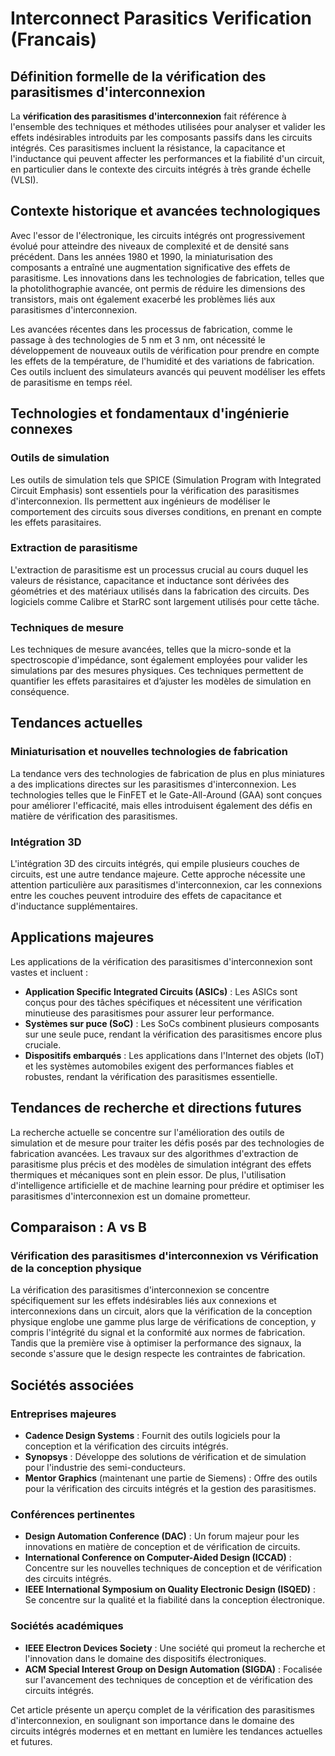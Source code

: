 # Interconnect Parasitics Verification (Francais)

## Définition formelle de la vérification des parasitismes d'interconnexion

La **vérification des parasitismes d'interconnexion** fait référence à l'ensemble des techniques et méthodes utilisées pour analyser et valider les effets indésirables introduits par les composants passifs dans les circuits intégrés. Ces parasitismes incluent la résistance, la capacitance et l'inductance qui peuvent affecter les performances et la fiabilité d'un circuit, en particulier dans le contexte des circuits intégrés à très grande échelle (VLSI). 

## Contexte historique et avancées technologiques

Avec l'essor de l'électronique, les circuits intégrés ont progressivement évolué pour atteindre des niveaux de complexité et de densité sans précédent. Dans les années 1980 et 1990, la miniaturisation des composants a entraîné une augmentation significative des effets de parasitisme. Les innovations dans les technologies de fabrication, telles que la photolithographie avancée, ont permis de réduire les dimensions des transistors, mais ont également exacerbé les problèmes liés aux parasitismes d'interconnexion. 

Les avancées récentes dans les processus de fabrication, comme le passage à des technologies de 5 nm et 3 nm, ont nécessité le développement de nouveaux outils de vérification pour prendre en compte les effets de la température, de l'humidité et des variations de fabrication. Ces outils incluent des simulateurs avancés qui peuvent modéliser les effets de parasitisme en temps réel.

## Technologies et fondamentaux d'ingénierie connexes

### Outils de simulation

Les outils de simulation tels que SPICE (Simulation Program with Integrated Circuit Emphasis) sont essentiels pour la vérification des parasitismes d'interconnexion. Ils permettent aux ingénieurs de modéliser le comportement des circuits sous diverses conditions, en prenant en compte les effets parasitaires.

### Extraction de parasitisme

L'extraction de parasitisme est un processus crucial au cours duquel les valeurs de résistance, capacitance et inductance sont dérivées des géométries et des matériaux utilisés dans la fabrication des circuits. Des logiciels comme Calibre et StarRC sont largement utilisés pour cette tâche.

### Techniques de mesure

Les techniques de mesure avancées, telles que la micro-sonde et la spectroscopie d'impédance, sont également employées pour valider les simulations par des mesures physiques. Ces techniques permettent de quantifier les effets parasitaires et d’ajuster les modèles de simulation en conséquence.

## Tendances actuelles

### Miniaturisation et nouvelles technologies de fabrication

La tendance vers des technologies de fabrication de plus en plus miniatures a des implications directes sur les parasitismes d'interconnexion. Les technologies telles que le FinFET et le Gate-All-Around (GAA) sont conçues pour améliorer l'efficacité, mais elles introduisent également des défis en matière de vérification des parasitismes.

### Intégration 3D

L'intégration 3D des circuits intégrés, qui empile plusieurs couches de circuits, est une autre tendance majeure. Cette approche nécessite une attention particulière aux parasitismes d'interconnexion, car les connexions entre les couches peuvent introduire des effets de capacitance et d'inductance supplémentaires.

## Applications majeures

Les applications de la vérification des parasitismes d'interconnexion sont vastes et incluent :

- **Application Specific Integrated Circuits (ASICs)** : Les ASICs sont conçus pour des tâches spécifiques et nécessitent une vérification minutieuse des parasitismes pour assurer leur performance.
- **Systèmes sur puce (SoC)** : Les SoCs combinent plusieurs composants sur une seule puce, rendant la vérification des parasitismes encore plus cruciale.
- **Dispositifs embarqués** : Les applications dans l'Internet des objets (IoT) et les systèmes automobiles exigent des performances fiables et robustes, rendant la vérification des parasitismes essentielle.

## Tendances de recherche et directions futures

La recherche actuelle se concentre sur l'amélioration des outils de simulation et de mesure pour traiter les défis posés par des technologies de fabrication avancées. Les travaux sur des algorithmes d'extraction de parasitisme plus précis et des modèles de simulation intégrant des effets thermiques et mécaniques sont en plein essor. De plus, l'utilisation d'intelligence artificielle et de machine learning pour prédire et optimiser les parasitismes d'interconnexion est un domaine prometteur.

## Comparaison : A vs B

### Vérification des parasitismes d'interconnexion vs Vérification de la conception physique

La vérification des parasitismes d'interconnexion se concentre spécifiquement sur les effets indésirables liés aux connexions et interconnexions dans un circuit, alors que la vérification de la conception physique englobe une gamme plus large de vérifications de conception, y compris l'intégrité du signal et la conformité aux normes de fabrication. Tandis que la première vise à optimiser la performance des signaux, la seconde s'assure que le design respecte les contraintes de fabrication.

## Sociétés associées

### Entreprises majeures

- **Cadence Design Systems** : Fournit des outils logiciels pour la conception et la vérification des circuits intégrés.
- **Synopsys** : Développe des solutions de vérification et de simulation pour l'industrie des semi-conducteurs.
- **Mentor Graphics** (maintenant une partie de Siemens) : Offre des outils pour la vérification des circuits intégrés et la gestion des parasitismes.

### Conférences pertinentes

- **Design Automation Conference (DAC)** : Un forum majeur pour les innovations en matière de conception et de vérification de circuits.
- **International Conference on Computer-Aided Design (ICCAD)** : Concentre sur les nouvelles techniques de conception et de vérification des circuits intégrés.
- **IEEE International Symposium on Quality Electronic Design (ISQED)** : Se concentre sur la qualité et la fiabilité dans la conception électronique.

### Sociétés académiques

- **IEEE Electron Devices Society** : Une société qui promeut la recherche et l'innovation dans le domaine des dispositifs électroniques.
- **ACM Special Interest Group on Design Automation (SIGDA)** : Focalisée sur l'avancement des techniques de conception et de vérification des circuits intégrés.

Cet article présente un aperçu complet de la vérification des parasitismes d'interconnexion, en soulignant son importance dans le domaine des circuits intégrés modernes et en mettant en lumière les tendances actuelles et futures.